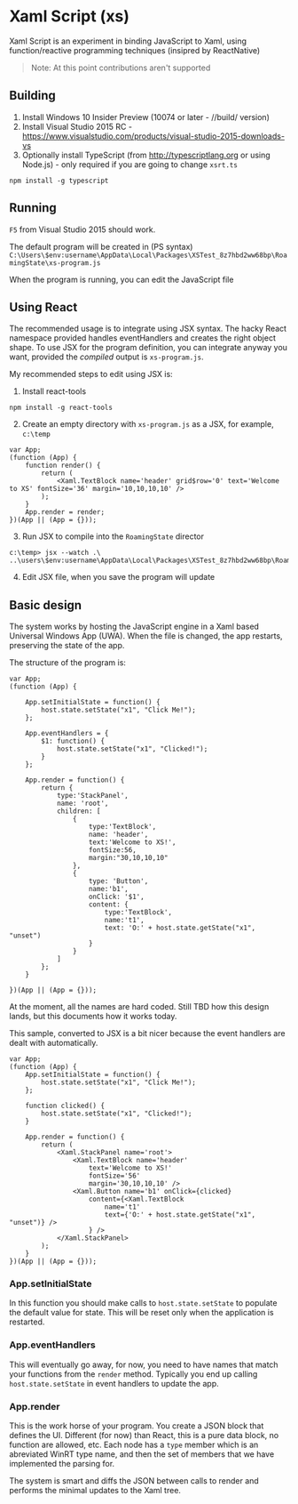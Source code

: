 # Xaml Script (xs)

Xaml Script is an experiment in binding JavaScript to Xaml, using function/reactive 
programming techniques (insipred by ReactNative)

> Note: At this point contributions aren't supported

## Building

1. Install Windows 10 Insider Preview (10074 or later - //build/ version)
2. Install Visual Studio 2015 RC - https://www.visualstudio.com/products/visual-studio-2015-downloads-vs
3. Optionally install TypeScript (from http://typescriptlang.org or using Node.js) - only required 
if you are going to change `xsrt.ts`
```
npm install -g typescript
```

## Running

`F5` from Visual Studio 2015 should work. 

The default program will be created in (PS syntax)
`C:\Users\$env:username\AppData\Local\Packages\XSTest_8z7hbd2ww68bp\RoamingState\xs-program.js`

When the program is running, you can edit the JavaScript file

## Using React

The recommended usage is to integrate using JSX syntax. The hacky React namespace provided handles
eventHandlers and creates the right object shape. To use JSX for the program definition, you can
integrate anyway you want, provided the *compiled* output is `xs-program.js`.

My recommended steps to edit using JSX is:

1. Install react-tools
```
npm install -g react-tools
```
2. Create an empty directory with `xs-program.js` as a JSX, for example, `c:\temp`
```
var App;
(function (App) {
    function render() {
        return (
            <Xaml.TextBlock name='header' grid$row='0' text='Welcome to XS' fontSize='36' margin='10,10,10,10' />
        );
    }
    App.render = render;
})(App || (App = {}));
```
3. Run JSX to compile into the `RoamingState` director
```
c:\temp> jsx --watch .\ ..\users\$env:username\AppData\Local\Packages\XSTest_8z7hbd2ww68bp\RoamingState\
```
4. Edit JSX file, when you save the program will update

## Basic design

The system works by hosting the JavaScript engine in a Xaml based Universal Windows App 
(UWA). When the file is changed, the app restarts, preserving the state of the app.

The structure of the program is:

```
var App;
(function (App) {

    App.setInitialState = function() {
        host.state.setState("x1", "Click Me!");
    };
    
    App.eventHandlers = {
        $1: function() {
            host.state.setState("x1", "Clicked!");
        }
    };
    
    App.render = function() {
        return { 
            type:'StackPanel', 
            name: 'root',
            children: [
                {
                    type:'TextBlock', 
                    name: 'header',
                    text:'Welcome to XS!', 
                    fontSize:56, 
                    margin:"30,10,10,10" 
                },
                {
                    type: 'Button',
                    name:'b1',
                    onClick: '$1',
                    content: {
                        type:'TextBlock',
                        name:'t1',
                        text: 'O:' + host.state.getState("x1", "unset")
                    }  
                }
            ]
        };
    }
    
})(App || (App = {}));
```

At the moment, all the names are hard coded. Still TBD how this design lands, 
but this documents how it works today.

This sample, converted to JSX is a bit nicer because the event handlers are
dealt with automatically.

```
var App;
(function (App) {
    App.setInitialState = function() {
        host.state.setState("x1", "Click Me!");
    };
    
    function clicked() {
        host.state.setState("x1", "Clicked!");
    }

    App.render = function() {
        return (
            <Xaml.StackPanel name='root'>
                <Xaml.TextBlock name='header' 
                    text='Welcome to XS!' 
                    fontSize='56'
                    margin='30,10,10,10' />
                <Xaml.Button name='b1' onClick={clicked}
                    content={<Xaml.TextBlock
                        name='t1'
                        text={'O:' + host.state.getState("x1", "unset")} /> 
                    } />
            </Xaml.StackPanel>
        );
    }
})(App || (App = {}));
```

### App.setInitialState
In this function you should make calls to `host.state.setState` to populate the default
value for state. This will be reset only when the application is restarted.

### App.eventHandlers
This will eventually go away, for now, you need to have names that match your functions
from the `render` method. Typically you end up calling `host.state.setState` in event
handlers to update the app.

### App.render
This is the work horse of your program. You create a JSON block that defines the UI.
Different (for now) than React, this is a pure data block, no function are allowed, etc.
Each node has a `type` member which is an abreviated WinRT type name, and then the
set of members that we have implemented the parsing for.

The system is smart and diffs the JSON between calls to render and performs the minimal 
updates to the Xaml tree.

